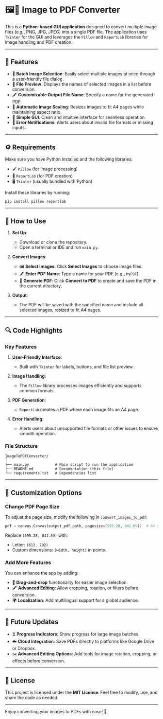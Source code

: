  



# 🖼️📄 Image to PDF Converter  

This is a **Python-based GUI application** designed to convert multiple image files (e.g., PNG, JPG, JPEG) into a single PDF file. The application uses `Tkinter` for the GUI and leverages the `Pillow` and `ReportLab` libraries for image handling and PDF creation.  

---  

## 🌟 Features  

- 📂 **Batch Image Selection**: Easily select multiple images at once through a user-friendly file dialog.  
- 📝 **File Preview**: Displays the names of selected images in a list before conversion.  
- 🖋️ **Customizable Output File Name**: Specify a name for the generated PDF.  
- 📏 **Automatic Image Scaling**: Resizes images to fit A4 pages while maintaining aspect ratio.  
- 🎨 **Simple GUI**: Clean and intuitive interface for seamless operation.  
- 🚨 **Error Notifications**: Alerts users about invalid file formats or missing inputs.  

---  

## ⚙️ Requirements  

Make sure you have Python installed and the following libraries:  

- 🖌️ `Pillow` (for image processing)  
- 📄 `ReportLab` (for PDF creation)  
- 🖥️ `Tkinter` (usually bundled with Python)  

Install these libraries by running:  

```bash  
pip install pillow reportlab  
```  

---  

## 🚀 How to Use  

1. **Set Up**:  
   - Download or clone the repository.  
   - Open a terminal or IDE and run `main.py`.  

2. **Convert Images**:  
   - 🖼️ **Select Images**: Click **Select Images** to choose image files.  
   - 🖋️ **Enter PDF Name**: Type a name for your PDF (e.g., `MyPDF`).  
   - 📄 **Generate PDF**: Click **Convert to PDF** to create and save the PDF in the current directory.  

3. **Output**:  
   - The PDF will be saved with the specified name and include all selected images, resized to fit A4 pages.  

---  

## 🔍 Code Highlights  

### Key Features  

1. **User-Friendly Interface**:  
   - Built with `Tkinter` for labels, buttons, and file list preview.  

2. **Image Handling**:  
   - The `Pillow` library processes images efficiently and supports common formats.  

3. **PDF Generation**:  
   - `ReportLab` creates a PDF where each image fits an A4 page.  

4. **Error Handling**:  
   - Alerts users about unsupported file formats or other issues to ensure smooth operation.  

### File Structure  

```
ImageToPDFConverter/  
│  
├── main.py            # Main script to run the application  
├── README.md          # Documentation (this file)  
└── requirements.txt   # Dependencies list  
```  

---  

## 🔧 Customization Options  

### Change PDF Page Size  
To adjust the page size, modify the following in `convert_images_to_pdf`:  

```python  
pdf = canvas.Canvas(output_pdf_path, pagesize=(595.28, 841.89))  # A4 size (default)  
```  

Replace `(595.28, 841.89)` with:  
- Letter: `(612, 792)`  
- Custom dimensions: `(width, height)` in points.  

### Add More Features  
You can enhance the app by adding:  
- 📂 **Drag-and-drop** functionality for easier image selection.  
- 🖋️ **Advanced Editing**: Allow cropping, rotation, or filters before conversion.  
- 🌍 **Localization**: Add multilingual support for a global audience.  

---  

## 📅 Future Updates  

- ⏳ **Progress Indicators**: Show progress for large image batches.  
- ☁️ **Cloud Integration**: Save PDFs directly to platforms like Google Drive or Dropbox.  
- ✂️ **Advanced Editing Options**: Add tools for image rotation, cropping, or effects before conversion.  

---  

## 📜 License  

This project is licensed under the **MIT License**. Feel free to modify, use, and share the code as needed.  

---  

Enjoy converting your images to PDFs with ease! 🎉  

